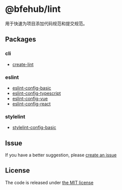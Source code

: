 # @bfehub/lint

用于快速为项目添加代码规范和提交规范。

## Packages

### cli

- [create-lint](https://github.com/bfehub/lint/tree/main/packages/stylelint-config-basic/README.md)

### eslint

- [eslint-config-basic](https://github.com/bfehub/lint/tree/main/packages/eslint-config-basic/README.md)
- [eslint-config-typescript](https://github.com/bfehub/lint/tree/main/packages/eslint-config-typescript/README.md)
- [eslint-config-vue](https://github.com/bfehub/lint/tree/main/packages/eslint-config-vue/README.md)
- [eslint-config-react](https://github.com/bfehub/lint/tree/main/packages/eslint-config-react/README.md)

### stylelint

- [stylelint-config-basic](https://github.com/bfehub/lint/tree/main/packages/stylelint-config-basic/README.md)

## Issue

If you have a better suggestion, please [create an issue](https://github.com/bfehub/lint/issues)

## License

The code is released under [the MIT license](https://github.com/bfehub/lint/blob/master/LICENSE)
